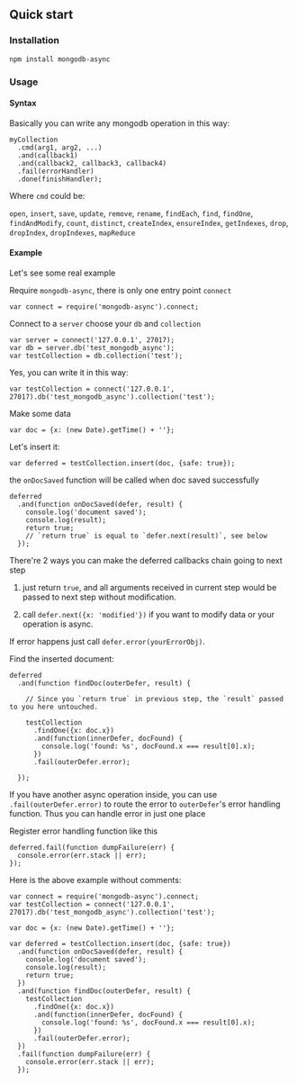 ## Quick start

### Installation

`npm install mongodb-async`

### Usage

#### Syntax
Basically you can write any mongodb operation in this way:

    myCollection
      .cmd(arg1, arg2, ...)
      .and(callback1)
      .and(callback2, callback3, callback4)
      .fail(errorHandler)
      .done(finishHandler);

Where `cmd` could be:

`open`, `insert`, `save`, `update`, `remove`, `rename`, `findEach`, `find`, `findOne`, `findAndModify`, `count`, `distinct`, `createIndex`, `ensureIndex`, `getIndexes`, `drop`, `dropIndex`, `dropIndexes`, `mapReduce`

#### Example
Let's see some real example

Require `mongodb-async`, there is only one entry point `connect`

    var connect = require('mongodb-async').connect;

Connect to a `server` choose your `db` and `collection`

    var server = connect('127.0.0.1', 27017);
    var db = server.db('test_mongodb_async');
    var testCollection = db.collection('test');

Yes, you can write it in this way:

    var testCollection = connect('127.0.0.1', 27017).db('test_mongodb_async').collection('test');


Make some data

    var doc = {x: (new Date).getTime() + ''};

Let's insert it:

    var deferred = testCollection.insert(doc, {safe: true});

the `onDocSaved` function will be called when doc saved successfully

    deferred
      .and(function onDocSaved(defer, result) {
        console.log('document saved');
        console.log(result);
        return true;
        // `return true` is equal to `defer.next(result)`, see below
      });

There're 2 ways you can make the deferred callbacks chain going to next step

1. just return `true`, and all arguments received in current step would be passed to next step without modification.

2. call `defer.next({x: 'modified'})` if you want to modify data or your operation is async.

If error happens just call `defer.error(yourErrorObj)`.


Find the inserted document:

    deferred
      .and(function findDoc(outerDefer, result) {

        // Since you `return true` in previous step, the `result` passed to you here untouched.

        testCollection
          .findOne({x: doc.x})
          .and(function(innerDefer, docFound) {
            console.log('found: %s', docFound.x === result[0].x);
          })
          .fail(outerDefer.error);
          
      });
      
If you have another async operation inside,
you can use `.fail(outerDefer.error)` to route the error to `outerDefer`'s error handling function.
Thus you can handle error in just one place

Register error handling function like this

    deferred.fail(function dumpFailure(err) {
      console.error(err.stack || err);
    });


Here is the above example without comments:

    var connect = require('mongodb-async').connect;
    var testCollection = connect('127.0.0.1', 27017).db('test_mongodb_async').collection('test');

    var doc = {x: (new Date).getTime() + ''};
    
    var deferred = testCollection.insert(doc, {safe: true})
      .and(function onDocSaved(defer, result) {
        console.log('document saved');
        console.log(result);
        return true;
      })
      .and(function findDoc(outerDefer, result) {
        testCollection
          .findOne({x: doc.x})
          .and(function(innerDefer, docFound) {
            console.log('found: %s', docFound.x === result[0].x);
          })
          .fail(outerDefer.error);
      })
      .fail(function dumpFailure(err) {
        console.error(err.stack || err);
      });